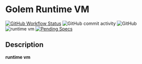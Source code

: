 # Golem Runtime VM

[![GitHub Workflow Status](https://img.shields.io/github/workflow/status/golemfactory/ya-runtime-vm/Build)](https://github.com/golemfactory/ya-runtime-vm/actions?query=workflow%3ABuild)
![GitHub commit activity](https://img.shields.io/github/commit-activity/w/golemfactory/ya-runtime-vm)
![GitHub](https://img.shields.io/github/license/golemfactory/ya-runtime-vm)
![runtime vm](https://img.shields.io/badge/module-runtime--vm-yellowgreen)
[![Pending Specs](https://img.shields.io/github/issues-raw/golemfactory/ya-net-p2p/needs-spec?label=specs%20needed)](https://github.com/golemfactory/ya-runtime-vm/labels/needs-spec)

## Description

**runtime vm** 